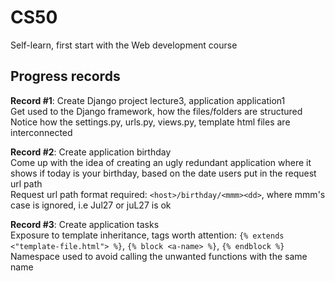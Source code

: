 # CS50
Self-learn, first start with the Web development course

## Progress records
**Record #1**: Create Django project lecture3, application application1
<br>Get used to the Django framework, how the files/folders are structured
<br>Notice how the settings.py, urls.py, views.py, template html files are interconnected<br>

**Record #2**: Create application birthday
<br>Come up with the idea of creating an ugly redundant application where it shows if today is your birthday, based on the date users put in the request url path
<br>Request url path format required: `<host>/birthday/<mmm><dd>`, where mmm's case is ignored, i.e Jul27 or juL27 is ok

**Record #3**: Create application tasks
<br>Exposure to template inheritance, tags worth attention: `{% extends <"template-file.html"> %}`, `{% block <a-name> %}`, `{% endblock %}`
<br>Namespace used to avoid calling the unwanted functions with the same name
